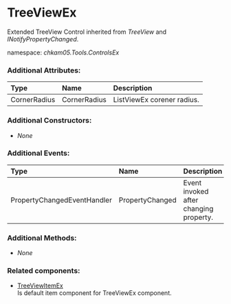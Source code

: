 # TreeViewEx
Extended TreeView Control inherited from _TreeView_ and _INotifyPropertyChanged_.

namespace: _chkam05.Tools.ControlsEx_

### Additional Attributes:

| Type         | Name         | Description |
|:-------------|:-------------|:------------|
| CornerRadius | CornerRadius | ListViewEx corener radius. |

### Additional Constructors:

- _None_

### Additional Events:

| Type                        | Name             | Description |
|:----------------------------|:-----------------|:------------|
| PropertyChangedEventHandler | PropertyChanged  | Event invoked after changing property. |

### Additional Methods:

- _None_

### Related components:

- [TreeViewItemEx](TreeViewItemEx.md)  
Is default item component for TreeViewEx component.
